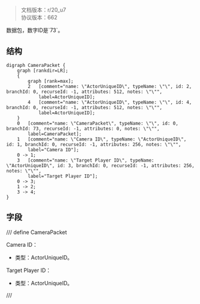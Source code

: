 # <!-- md:samp CameraPacket -->

> 文档版本：r/20_u7<br/>协议版本：662

<!-- md:samp CameraPacket -->数据包，数字ID是`73`。

## 结构

```viz
digraph CameraPacket {
	graph [rankdir=LR];
	{
		graph [rank=max];
		2	[comment="name: \"ActorUniqueID\", typeName: \"\", id: 2, branchId: 0, recurseId: -1, attributes: 512, notes: \"\"",
			label=ActorUniqueID];
		4	[comment="name: \"ActorUniqueID\", typeName: \"\", id: 4, branchId: 0, recurseId: -1, attributes: 512, notes: \"\"",
			label=ActorUniqueID];
	}
	0	[comment="name: \"CameraPacket\", typeName: \"\", id: 0, branchId: 73, recurseId: -1, attributes: 0, notes: \"\"",
		label=CameraPacket];
	1	[comment="name: \"Camera ID\", typeName: \"ActorUniqueID\", id: 1, branchId: 0, recurseId: -1, attributes: 256, notes: \"\"",
		label="Camera ID"];
	0 -> 1;
	3	[comment="name: \"Target Player ID\", typeName: \"ActorUniqueID\", id: 3, branchId: 0, recurseId: -1, attributes: 256, notes: \"\"",
		label="Target Player ID"];
	0 -> 3;
	1 -> 2;
	3 -> 4;
}

```

## 字段

/// define
CameraPacket

Camera ID：[<!-- md:samp ActorUniqueID -->](refs/protocols/types/actoruniqueid.md)

- 类型：ActorUniqueID。

Target Player ID：[<!-- md:samp ActorUniqueID -->](refs/protocols/types/actoruniqueid.md)

- 类型：ActorUniqueID。


///
